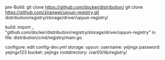 pre-Build:
git clone https://github.com/docker/distribution/
git clone https://github.com/ziranwei/upyun-registry.git distribution/registry/storage/driver/upyun-registry/

build:
import _ "github.com/docker/distribution/registry/storage/driver/upyun-registry" in file: distribution/cmd/registry/main.go

configure:
edit config-dev.yml
storage:
    upyun:
        username: yejingx
        password: yejingx123
        bucket: yejingx
        rootdirectory: /var00/lib/registry/
    
